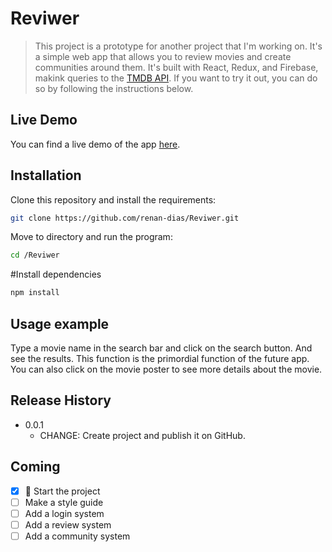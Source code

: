 # Reviwer
> This project is a prototype for another project that I'm working on. It's a simple web app that allows you to review movies and create communities around them. It's built with React, Redux, and Firebase, makink queries to the [TMDB API](https://www.themoviedb.org/documentation/api). If you want to try it out, you can do so by following the instructions below.

## Live Demo
You can find a live demo of the app [here](#blank).

## Installation

Clone this repository and install the requirements:

```sh
git clone https://github.com/renan-dias/Reviwer.git
```

Move to directory and run the program:

```sh
cd /Reviwer
```

#Install dependencies
```sh
npm install
```

## Usage example

Type a movie name in the search bar and click on the search button. And see the results. This function is the primordial function of the future app. You can also click on the movie poster to see more details about the movie.

## Release History

* 0.0.1
    * CHANGE: Create project and publish it on GitHub.

## Coming 
- [x] :tada: Start the project
- [ ] Make a style guide
- [ ] Add a login system
- [ ] Add a review system
- [ ] Add a community system
